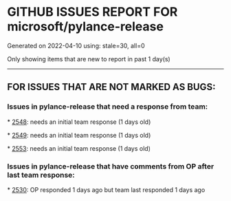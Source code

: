 
# GITHUB ISSUES REPORT FOR microsoft/pylance-release


Generated on 2022-04-10 using: stale=30, all=0


Only showing items that are new to report in past 1 day(s)


---

## FOR ISSUES THAT ARE NOT MARKED AS BUGS:


### Issues in pylance-release that need a response from team:


\* [2548](https://github.com/microsoft/pylance-release/issues/2548 "No consistent highlight color on VsCode"): needs an initial team response (1 days old)

\* [2549](https://github.com/microsoft/pylance-release/issues/2549 "False positive `reportOptionalMemberAccess`"): needs an initial team response (1 days old)

\* [2553](https://github.com/microsoft/pylance-release/issues/2553 "Import &quot;sched.utils.settings&quot; could not be resolvedPylancereportMissingImports"): needs an initial team response (1 days old)

### Issues in pylance-release that have comments from OP after last team response:


\* [2530](https://github.com/microsoft/pylance-release/issues/2530 "Unreasonable CPU load (seemingly due to intense I/O)"): OP responded 1 days ago but team last responded 1 days ago
